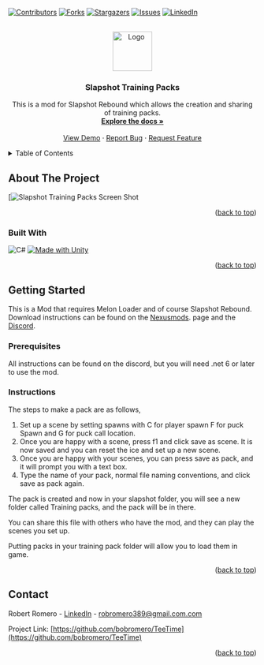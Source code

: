 <!-- Improved compatibility of back to top link: See: https://github.com/othneildrew/Best-README-Template/pull/73 -->
<a name="readme-top"></a>
<!--
*** Thanks for checking out the Best-README-Template. If you have a suggestion
*** that would make this better, please fork the repo and create a pull request
*** or simply open an issue with the tag "enhancement".
*** Don't forget to give the project a star!
*** Thanks again! Now go create something AMAZING! :D
-->



<!-- PROJECT SHIELDS -->
<!--
*** I'm using markdown "reference style" links for readability.
*** Reference links are enclosed in brackets [ ] instead of parentheses ( ).
*** See the bottom of this document for the declaration of the reference variables
*** for contributors-url, forks-url, etc. This is an optional, concise syntax you may use.
*** https://www.markdownguide.org/basic-syntax/#reference-style-links
-->
[![Contributors][contributors-shield]][contributors-url]
[![Forks][forks-shield]][forks-url]
[![Stargazers][stars-shield]][stars-url]
[![Issues][issues-shield]][issues-url]
[![LinkedIn][linkedin-shield]][linkedin-url]



<!-- PROJECT LOGO -->
<br />
<div align="center">
  <a href="https://github.com/bobromero/TeeTime">
    <img src="https://pbs.twimg.com/profile_images/1317646328927760390/I81XDoXL_400x400.png" alt="Logo" width="80" height="80">
  </a>

<h3 align="center">Slapshot Training Packs</h3>

  <p align="center">
    This is a mod for Slapshot Rebound which allows the creation and sharing of training packs.
    <br />
    <a href="https://github.com/bobromero/TeeTime"><strong>Explore the docs »</strong></a>
    <br />
    <br />
    <a href="https://www.nexusmods.com/slapshotrebound/mods/3">View Demo</a>
    ·
    <a href="https://github.com/bobromero/TeeTime/issues">Report Bug</a>
    ·
    <a href="https://github.com/bobromero/TeeTime/issues">Request Feature</a>
  </p>
</div>



<!-- TABLE OF CONTENTS -->
<details>
  <summary>Table of Contents</summary>
  <ol>
    <li>
      <a href="#about-the-project">About The Project</a>
      <ul>
        <li><a href="#built-with">Built With</a></li>
      </ul>
    </li>
    <li>
      <a href="#getting-started">Getting Started</a>
      <ul>
        <li><a href="#prerequisites">Prerequisites</a></li>
        <li><a href="#Instructions"></a>Instructions</li>
      </ul>
    </li>
    <li><a href="#contact">Contact</a></li>
  </ol>
</details>



<!-- ABOUT THE PROJECT -->
## About The Project

[![Slapshot Training Packs Screen Shot](https://staticdelivery.nexusmods.com/mods/5389/images/3/3-1695435860-271703098.png)


<p align="right">(<a href="#readme-top">back to top</a>)</p>



### Built With

![C#](https://img.shields.io/badge/c%23-%23239120.svg?style=for-the-badge&logo=csharp&logoColor=white)
[![Made with Unity](https://img.shields.io/badge/Made%20with-Unity-57b9d3.svg?style=for-the-badge&logo=unity)](https://unity3d.com)

<p align="right">(<a href="#readme-top">back to top</a>)</p>



<!-- GETTING STARTED -->
## Getting Started

This is a Mod that requires Melon Loader and of course Slapshot Rebound. Download instructions can be found on the <a href = "https://www.nexusmods.com/slapshotrebound/mods/3">Nexusmods</a>. page and the <a href = "https://discord.gg/t4XDkAKpTr">Discord</a>.

### Prerequisites

All instructions can be found on the discord, but you will need .net 6 or later to use the mod.

### Instructions

The steps to make a pack are as follows,
1. Set up a scene by setting spawns with C for player spawn F for puck Spawn and G for puck call location.
2. Once you are happy with a scene, press f1 and click save as scene.
   It is now saved and you can reset the ice and set up a new scene.
3. Once you are happy with your scenes, you can press save as pack, and it will prompt you with a text box.
4. Type the name of your pack, normal file naming conventions, and click save as pack again.

The pack is created and now in your slapshot folder, you will see a new folder called Training packs, and the pack will be in there.

You can share this file with others who have the mod, and they can play the scenes you set up.

Putting packs in your training pack folder will allow you to load them in game.

<p align="right">(<a href="#readme-top">back to top</a>)</p>




<!-- CONTACT -->
## Contact

Robert Romero - [LinkedIn][linkedin-url] - robromero389@gmail.com.com

Project Link: [https://github.com/bobromero/TeeTime](https://github.com/bobromero/TeeTime)

<p align="right">(<a href="#readme-top">back to top</a>)</p>





<!-- MARKDOWN LINKS & IMAGES -->
<!-- https://www.markdownguide.org/basic-syntax/#reference-style-links -->
[contributors-shield]: https://img.shields.io/github/contributors/bobromero/TeeTime.svg?style=for-the-badge
[contributors-url]: https://github.com/bobromero/TeeTime/graphs/contributors
[forks-shield]: https://img.shields.io/github/forks/bobromero/TeeTime.svg?style=for-the-badge
[forks-url]: https://github.com/bobromero/TeeTime/network/members
[stars-shield]: https://img.shields.io/github/stars/bobromero/TeeTime.svg?style=for-the-badge
[stars-url]: https://github.com/bobromero/TeeTime/stargazers
[issues-shield]: https://img.shields.io/github/issues/bobromero/TeeTime.svg?style=for-the-badge
[issues-url]: https://github.com/bobromero/TeeTime/issues
[license-shield]: https://img.shields.io/github/license/bobromero/TeeTime.svg?style=for-the-badge
[license-url]: https://github.com/bobromero/TeeTime/blob/master/LICENSE.txt
[linkedin-shield]: https://img.shields.io/badge/-LinkedIn-black.svg?style=for-the-badge&logo=linkedin&colorB=555
[linkedin-url]: https://linkedin.com/in/robert-romero-a61403291
[product-screenshot]: [images/screenshot.png](https://staticdelivery.nexusmods.com/mods/5389/images/3/3-1695435860-271703098.png)https://staticdelivery.nexusmods.com/mods/5389/images/3/3-1695435860-271703098.png
